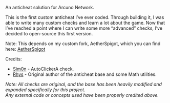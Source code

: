 An anticheat solution for Arcuno Network. 

This is the first custom anticheat I’ve ever coded. Through building it, I was able to write many custom checks and learn a lot about the game. Now that I’ve reached a point where I can write some more “advanced” checks, I’ve decided to open-source this first version.

Note: This depends on my custom fork, AetherSpigot, which you can find here: [AetherSpigot](https://drvsz/AetherSpigot)

Credits:
- [Sim0n](https://github.com/sim0n) - AutoClickerA check.
- [Rhys](https://github.com/rhys0621) - Original author of the anticheat base and some Math utilities.

*Note: All checks are original, and the base has been heavily modified and expanded specifically for this project.  
Any external code or concepts used have been properly credited above.*

